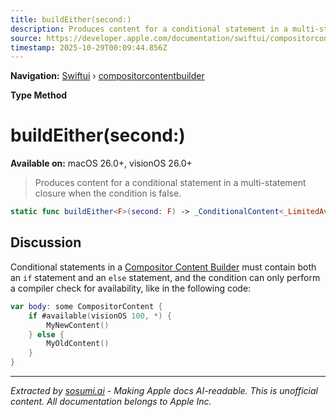 ```yaml
---
title: buildEither(second:)
description: Produces content for a conditional statement in a multi-statement closure when the condition is false.
source: https://developer.apple.com/documentation/swiftui/compositorcontentbuilder/buildeither(second:)
timestamp: 2025-10-29T00:09:44.856Z
---
```


**Navigation:** [Swiftui](/documentation/swiftui) › [compositorcontentbuilder](/documentation/swiftui/compositorcontentbuilder)

**Type Method**

# buildEither(second:)

**Available on:** macOS 26.0+, visionOS 26.0+

> Produces content for a conditional statement in a multi-statement closure when the condition is false.

```swift
static func buildEither<F>(second: F) -> _ConditionalContent<_LimitedAvailabilityCompositorContent, F> where F : CompositorContent
```

## Discussion

Conditional statements in a [Compositor Content Builder](/documentation/swiftui/compositorcontentbuilder) must contain both an `if` statement and an `else` statement, and the condition can only perform a compiler check for availability, like in the following code:

```swift
var body: some CompositorContent {
    if #available(visionOS 100, *) {
        MyNewContent()
    } else {
        MyOldContent()
    }
}
```

---

*Extracted by [sosumi.ai](https://sosumi.ai) - Making Apple docs AI-readable.*
*This is unofficial content. All documentation belongs to Apple Inc.*
